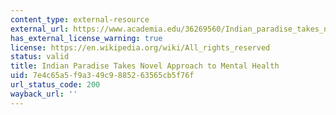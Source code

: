 ```yaml
---
content_type: external-resource
external_url: https://www.academia.edu/36269560/Indian_paradise_takes_novel_approach_to_mental_health
has_external_license_warning: true
license: https://en.wikipedia.org/wiki/All_rights_reserved
status: valid
title: Indian Paradise Takes Novel Approach to Mental Health
uid: 7e4c65a5-f9a3-49c9-8852-63565cb5f76f
url_status_code: 200
wayback_url: ''
---
```


